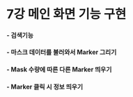 # 7강 메인 화면 기능 구현
#### - 검색기능</br>
#### - 마스크 데이터를 불러와서 Marker 그리기</br>
#### - Mask 수량에 따른 다른 Marker 띄우기</br>
#### - Marker 클릭 시 정보 띄우기</br>
